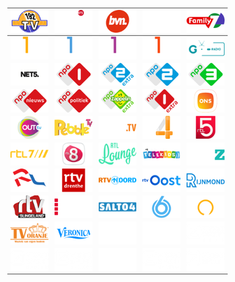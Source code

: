 | ![](https://raw.githubusercontent.com/RevGear/logo/master/Countries/NL/192-TV.png) | ![](https://raw.githubusercontent.com/RevGear/logo/master/Countries/NL/AT5.png) | ![](https://raw.githubusercontent.com/RevGear/logo/master/Countries/NL/BVN.png) | ![](https://raw.githubusercontent.com/RevGear/logo/master/Countries/NL/Extreme-Sports.png) | ![](https://raw.githubusercontent.com/RevGear/logo/master/Countries/NL/Family7.png) | 
|:---:|:---:|:---:|:---:|:---:| 
| ![](https://raw.githubusercontent.com/RevGear/logo/master/Countries/NL/Film1-Action.png) | ![](https://raw.githubusercontent.com/RevGear/logo/master/Countries/NL/Film1-Drama.png) | ![](https://raw.githubusercontent.com/RevGear/logo/master/Countries/NL/Film1-Family.png) | ![](https://raw.githubusercontent.com/RevGear/logo/master/Countries/NL/Film1-Premiere.png) | ![](https://raw.githubusercontent.com/RevGear/logo/master/Countries/NL/GOR-TV.png) | 
| ![](https://raw.githubusercontent.com/RevGear/logo/master/Countries/NL/Net5.png) | ![](https://raw.githubusercontent.com/RevGear/logo/master/Countries/NL/NPO-1.png) | ![](https://raw.githubusercontent.com/RevGear/logo/master/Countries/NL/NPO-2-Extra.png) | ![](https://raw.githubusercontent.com/RevGear/logo/master/Countries/NL/NPO-2.png) | ![](https://raw.githubusercontent.com/RevGear/logo/master/Countries/NL/NPO-3.png) | 
| ![](https://raw.githubusercontent.com/RevGear/logo/master/Countries/NL/NPO-Nieuws.png) | ![](https://raw.githubusercontent.com/RevGear/logo/master/Countries/NL/NPO-Politiek.png) | ![](https://raw.githubusercontent.com/RevGear/logo/master/Countries/NL/NPO-Zappelin-Extra.png) | ![](https://raw.githubusercontent.com/RevGear/logo/master/Countries/NL/NPO1-Extra.png) | ![](https://raw.githubusercontent.com/RevGear/logo/master/Countries/NL/ONS.png) | 
| ![](https://raw.githubusercontent.com/RevGear/logo/master/Countries/NL/Out-TV.png) | ![](https://raw.githubusercontent.com/RevGear/logo/master/Countries/NL/Pebble-TV.png) | ![](https://raw.githubusercontent.com/RevGear/logo/master/Countries/NL/Podium-TV.png) | ![](https://raw.githubusercontent.com/RevGear/logo/master/Countries/NL/RTL-4.png) | ![](https://raw.githubusercontent.com/RevGear/logo/master/Countries/NL/RTL-5.png) | 
| ![](https://raw.githubusercontent.com/RevGear/logo/master/Countries/NL/RTL-7.png) | ![](https://raw.githubusercontent.com/RevGear/logo/master/Countries/NL/RTL-8.png) | ![](https://raw.githubusercontent.com/RevGear/logo/master/Countries/NL/RTL-Lounge.png) | ![](https://raw.githubusercontent.com/RevGear/logo/master/Countries/NL/RTL-Telekids.png) | ![](https://raw.githubusercontent.com/RevGear/logo/master/Countries/NL/RTL-Z.png) | 
| ![](https://raw.githubusercontent.com/RevGear/logo/master/Countries/NL/RTV-Dordrecht.png) | ![](https://raw.githubusercontent.com/RevGear/logo/master/Countries/NL/RTV-Drenthe.png) | ![](https://raw.githubusercontent.com/RevGear/logo/master/Countries/NL/RTV-Noord.png) | ![](https://raw.githubusercontent.com/RevGear/logo/master/Countries/NL/RTV-Oost.png) | ![](https://raw.githubusercontent.com/RevGear/logo/master/Countries/NL/RTV-Rijnmond.png) | 
| ![](https://raw.githubusercontent.com/RevGear/logo/master/Countries/NL/RTV-Slingeland.png) | ![](https://raw.githubusercontent.com/RevGear/logo/master/Countries/NL/RTV-Utrecht.png) | ![](https://raw.githubusercontent.com/RevGear/logo/master/Countries/NL/Salto4.png) | ![](https://raw.githubusercontent.com/RevGear/logo/master/Countries/NL/SBS-6.png) | ![](https://raw.githubusercontent.com/RevGear/logo/master/Countries/NL/SBS-9.png) | 
| ![](https://raw.githubusercontent.com/RevGear/logo/master/Countries/NL/TV-Oranje.png) | ![](https://raw.githubusercontent.com/RevGear/logo/master/Countries/NL/Veronica.png) | ![](https://raw.githubusercontent.com/RevGear/logo/master/Countries/NL/Xite.png) | ![](https://raw.githubusercontent.com/RevGear/logo/master/Countries/NL/Ziggo-Sport-Docu.png) | ![](https://raw.githubusercontent.com/RevGear/logo/master/Countries/NL/Ziggo-Sport-Golf.png) | 
| ![](https://raw.githubusercontent.com/RevGear/logo/master/Countries/NL/Ziggo-Sport-Racing.png) | ![](https://raw.githubusercontent.com/RevGear/logo/master/Countries/NL/Ziggo-Sport-Select.png) | ![](https://raw.githubusercontent.com/RevGear/logo/master/Countries/NL/Ziggo-Sport-Tennis.png) | ![](https://raw.githubusercontent.com/RevGear/logo/master/Countries/NL/Ziggo-Sport-Voetbal.png) | ![](https://raw.githubusercontent.com/RevGear/logo/master/Countries/NL/Ziggo-Sport.png) | 
